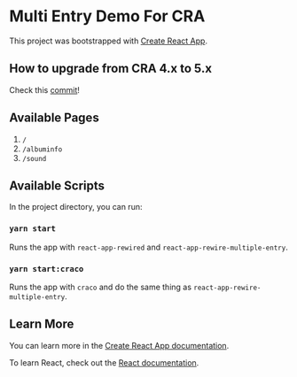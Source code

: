 # Multi Entry Demo For CRA

This project was bootstrapped with [Create React App](https://github.com/facebook/create-react-app).

## How to upgrade from CRA 4.x to 5.x

Check this [commit](https://github.com/helsonxiao/cra-multi-entry-demo/commit/811cd410b9719123c48b6f3c285a303775a66d09)!

## Available Pages

1. `/`
2. `/albuminfo`
3. `/sound`

## Available Scripts

In the project directory, you can run:

### `yarn start`

Runs the app with `react-app-rewired` and `react-app-rewire-multiple-entry`.

### `yarn start:craco`

Runs the app with `craco` and do the same thing as `react-app-rewire-multiple-entry`.

## Learn More

You can learn more in the [Create React App documentation](https://facebook.github.io/create-react-app/docs/getting-started).

To learn React, check out the [React documentation](https://reactjs.org/).
